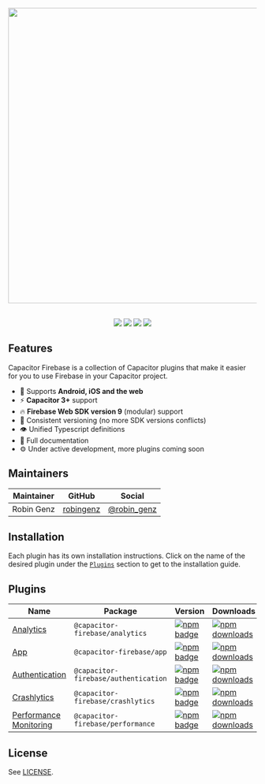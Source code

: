 <br />
<div align="center">
  <img src="https://user-images.githubusercontent.com/13857929/161701476-8fd3e0ac-8041-47f9-8491-49bd4428b253.png" width="600" />
</div>
<br />
<p align="center">
  <a href="https://github.com/robingenz/capacitor-firebase"><img src="https://img.shields.io/maintenance/yes/2022?style=flat-square" /></a>
  <a href="https://github.com/robingenz/capacitor-firebase/actions/workflows/ci.yml"><img src="https://img.shields.io/github/workflow/status/robingenz/capacitor-firebase/CI/main?style=flat-square" /></a>
  <a href="https://github.com/robingenz/capacitor-firebase"><img src="https://img.shields.io/github/license/robingenz/capacitor-firebase?style=flat-square" /></a>
  <a href="https://turborepo.org/"><img src="https://img.shields.io/badge/maintained%20with-turborepo-%237f6ab2?style=flat-square" /></a>
</p>

## Features

Capacitor Firebase is a collection of Capacitor plugins that make it easier for you to use Firebase in your Capacitor project.

- 🔋 Supports **Android, iOS and the web**
- ⚡️ **Capacitor 3+** support 
- 🔥 **Firebase Web SDK version 9** (modular) support
- 🦋 Consistent versioning (no more SDK versions conflicts)
- 👁 Unified Typescript definitions
- 📄 Full documentation
- ⚙️ Under active development, more plugins coming soon

## Maintainers

| Maintainer | GitHub                                    | Social                                        |
| ---------- | ----------------------------------------- | --------------------------------------------- |
| Robin Genz | [robingenz](https://github.com/robingenz) | [@robin_genz](https://twitter.com/robin_genz) |

## Installation

Each plugin has its own installation instructions.
Click on the name of the desired plugin under the [`Plugins`](#plugins) section to get to the installation guide.

## Plugins

| Name                                                       | Package                              | Version                                                                                                                                                             | Downloads                                                                                                                                                                |
| ---------------------------------------------------------- | ------------------------------------ | ------------------------------------------------------------------------------------------------------------------------------------------------------------------- | ------------------------------------------------------------------------------------------------------------------------------------------------------------------------ |
| [Analytics](./packages/analytics/README.md)                | `@capacitor-firebase/analytics`      | [![npm badge](https://img.shields.io/npm/v/@capacitor-firebase/analytics?style=flat-square)](https://www.npmjs.com/package/@capacitor-firebase/analytics)           | [![npm downloads](https://img.shields.io/npm/dw/@capacitor-firebase/analytics?style=flat-square)](https://www.npmjs.com/package/@capacitor-firebase/analytics)           |
| [App](./packages/app/README.md)                            | `@capacitor-firebase/app`            | [![npm badge](https://img.shields.io/npm/v/@capacitor-firebase/app?style=flat-square)](https://www.npmjs.com/package/@capacitor-firebase/app)                       | [![npm downloads](https://img.shields.io/npm/dw/@capacitor-firebase/app?style=flat-square)](https://www.npmjs.com/package/@capacitor-firebase/app)                       |
| [Authentication](./packages/authentication/README.md)      | `@capacitor-firebase/authentication` | [![npm badge](https://img.shields.io/npm/v/@capacitor-firebase/authentication?style=flat-square)](https://www.npmjs.com/package/@capacitor-firebase/authentication) | [![npm downloads](https://img.shields.io/npm/dw/@capacitor-firebase/authentication?style=flat-square)](https://www.npmjs.com/package/@capacitor-firebase/authentication) |
| [Crashlytics](./packages/crashlytics/README.md)            | `@capacitor-firebase/crashlytics`    | [![npm badge](https://img.shields.io/npm/v/@capacitor-firebase/crashlytics?style=flat-square)](https://www.npmjs.com/package/@capacitor-firebase/crashlytics)       | [![npm downloads](https://img.shields.io/npm/dw/@capacitor-firebase/crashlytics?style=flat-square)](https://www.npmjs.com/package/@capacitor-firebase/crashlytics)       |
| [Performance Monitoring](./packages/performance/README.md) | `@capacitor-firebase/performance`    | [![npm badge](https://img.shields.io/npm/v/@capacitor-firebase/performance?style=flat-square)](https://www.npmjs.com/package/@capacitor-firebase/performance)       | [![npm downloads](https://img.shields.io/npm/dw/@capacitor-firebase/performance?style=flat-square)](https://www.npmjs.com/package/@capacitor-firebase/performance)       |

## License

See [LICENSE](./LICENSE).
